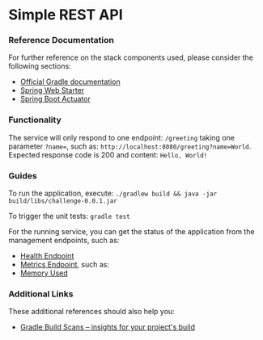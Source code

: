 # Simple REST API

### Reference Documentation
For further reference on the stack components used, please consider the following sections:

* [Official Gradle documentation](https://docs.gradle.org)
* [Spring Web Starter](https://docs.spring.io/spring-boot/docs/{bootVersion}/reference/htmlsingle/#boot-features-developing-web-applications)
* [Spring Boot Actuator](https://docs.spring.io/spring-boot/docs/{bootVersion}/reference/htmlsingle/#production-ready)

### Functionality
The service will only respond to one endpoint:
`/greeting` taking one parameter `?name=`, such as: `http://localhost:8080/greeting?name=World`. 
Expected response code is 200 and content: `Hello, World!`


### Guides
To run the application, execute:
`./gradlew build && java -jar build/libs/challenge-0.0.1.jar`

To trigger the unit tests:
`gradle test`

For the running service, you can get the status of the application from the management endpoints, such as:
* [Health Endpoint](http://localhost:8080/actuator/health)
* [Metrics Endpoint](http://localhost:8080/actuator/metrics), such as:
* [Memory Used](http://localhost:8080/actuator/metrics/jvm.memory.used)


### Additional Links
These additional references should also help you:

* [Gradle Build Scans – insights for your project's build](https://scans.gradle.com#gradle)

